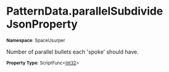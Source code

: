 # PatternData.parallelSubdivide JsonProperty

<small>**Namespace**: SpaceUsurper</small>

Number of parallel bullets each 'spoke' should have.

<small>**Property Type**: ScriptFunc&lt;[Int32](https://docs.microsoft.com/en-us/dotnet/api/system.int32?view=netframework-4.5)&gt;</small>


